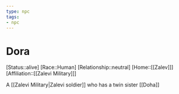 ```yaml
---
type: npc
tags: 
- npc
---
```


# Dora
[Status::alive]
[Race::Human]
[Relationship::neutral]
[Home::[[Zalev]]]
[Affiliation::[[Zalevi Military]]]

A [[Zalevi Military|Zalevi soldier]] who has a twin sister [[Doha]] 

